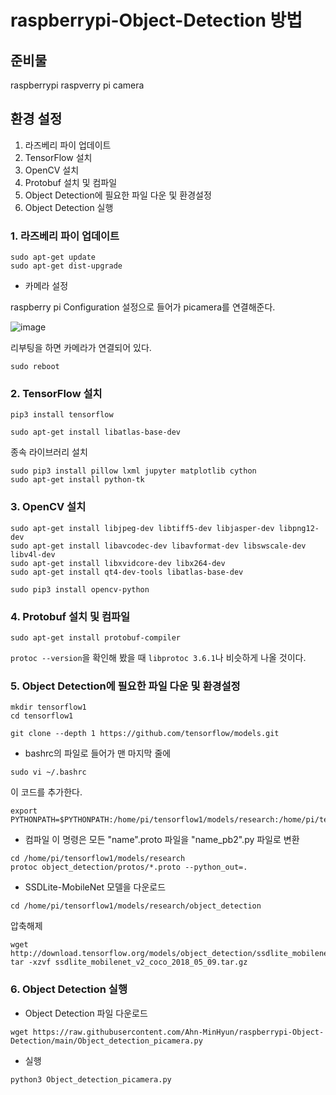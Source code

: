 # raspberrypi-Object-Detection 방법

## 준비물

raspberrypi
raspverry pi camera

## 환경 설정
1. 라즈베리 파이 업데이트 
2. TensorFlow 설치
3. OpenCV 설치 
4. Protobuf 설치 및 컴파일
5. Object Detection에 필요한 파일 다운 및 환경설정
6. Object Detection 실행


### 1. 라즈베리 파이 업데이트

```
sudo apt-get update
sudo apt-get dist-upgrade
```
- 카메라 설정

raspberry pi Configuration 설정으로 들어가 picamera를 연결해준다.

![image](https://user-images.githubusercontent.com/78781222/119777467-287bb300-bf01-11eb-98aa-740f78dfbd64.png)


리부팅을 하면 카메라가 연결되어 있다.
```
sudo reboot
```

### 2. TensorFlow 설치

```
pip3 install tensorflow
```
```
sudo apt-get install libatlas-base-dev
```

종속 라이브러리 설치
```
sudo pip3 install pillow lxml jupyter matplotlib cython
sudo apt-get install python-tk
```


### 3. OpenCV 설치 
```
sudo apt-get install libjpeg-dev libtiff5-dev libjasper-dev libpng12-dev
sudo apt-get install libavcodec-dev libavformat-dev libswscale-dev libv4l-dev
sudo apt-get install libxvidcore-dev libx264-dev
sudo apt-get install qt4-dev-tools libatlas-base-dev
```

```
sudo pip3 install opencv-python
```

### 4. Protobuf 설치 및 컴파일
```
sudo apt-get install protobuf-compiler
```
`protoc --version`을 확인해 봤을 때 `libprotoc 3.6.1`나 비슷하게 나올 것이다. 

### 5. Object Detection에 필요한 파일 다운 및 환경설정
```
mkdir tensorflow1
cd tensorflow1
```

```
git clone --depth 1 https://github.com/tensorflow/models.git
```

- bashrc의 파일로 들어가 맨 마지막 줄에  

```
sudo vi ~/.bashrc
```

이 코드를 추가한다.

```
export PYTHONPATH=$PYTHONPATH:/home/pi/tensorflow1/models/research:/home/pi/tensorflow1/models/research/slim

```

- 컴파일
이 명령은 모든 "name".proto 파일을 "name_pb2".py 파일로 변환
```
cd /home/pi/tensorflow1/models/research
protoc object_detection/protos/*.proto --python_out=.
```

- SSDLite-MobileNet 모델을 다운로드
```
cd /home/pi/tensorflow1/models/research/object_detection
```
압축해제 
```
wget http://download.tensorflow.org/models/object_detection/ssdlite_mobilenet_v2_coco_2018_05_09.tar.gz
tar -xzvf ssdlite_mobilenet_v2_coco_2018_05_09.tar.gz
```

### 6. Object Detection 실행

- Object Detection 파일 다운로드 
```
wget https://raw.githubusercontent.com/Ahn-MinHyun/raspberrypi-Object-Detection/main/Object_detection_picamera.py
```

- 실행 

```
python3 Object_detection_picamera.py 
```



